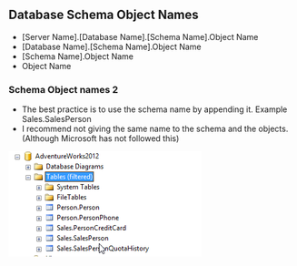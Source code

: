 ## Database Schema Object Names

- [Server Name].[Database Name].[Schema Name].Object Name
- [Database Name].[Schema Name].Object Name
- [Schema Name].Object Name
- Object Name

### Schema Object names 2

- The best practice is to use the schema name by appending it. Example Sales.SalesPerson
- I recommend not giving the same name to the schema and the objects. (Although Microsoft has not followed this)


![Schema Example SQL Server](images/SchemaOrnek1.png)

